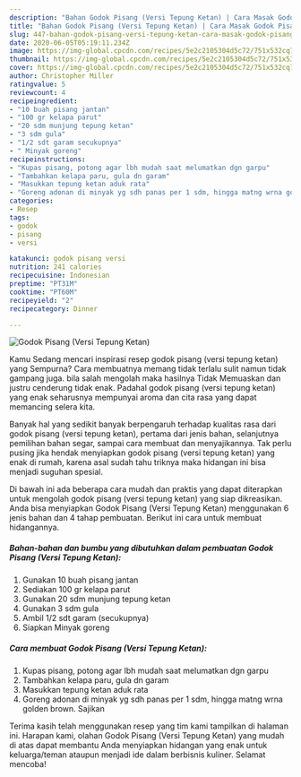 ```yaml
---
description: "Bahan Godok Pisang (Versi Tepung Ketan) | Cara Masak Godok Pisang (Versi Tepung Ketan) Yang Sempurna"
title: "Bahan Godok Pisang (Versi Tepung Ketan) | Cara Masak Godok Pisang (Versi Tepung Ketan) Yang Sempurna"
slug: 447-bahan-godok-pisang-versi-tepung-ketan-cara-masak-godok-pisang-versi-tepung-ketan-yang-sempurna
date: 2020-06-05T05:19:11.234Z
image: https://img-global.cpcdn.com/recipes/5e2c2105304d5c72/751x532cq70/godok-pisang-versi-tepung-ketan-foto-resep-utama.jpg
thumbnail: https://img-global.cpcdn.com/recipes/5e2c2105304d5c72/751x532cq70/godok-pisang-versi-tepung-ketan-foto-resep-utama.jpg
cover: https://img-global.cpcdn.com/recipes/5e2c2105304d5c72/751x532cq70/godok-pisang-versi-tepung-ketan-foto-resep-utama.jpg
author: Christopher Miller
ratingvalue: 5
reviewcount: 4
recipeingredient:
- "10 buah pisang jantan"
- "100 gr kelapa parut"
- "20 sdm munjung tepung ketan"
- "3 sdm gula"
- "1/2 sdt garam secukupnya"
- " Minyak goreng"
recipeinstructions:
- "Kupas pisang, potong agar lbh mudah saat melumatkan dgn garpu"
- "Tambahkan kelapa paru, gula dn garam"
- "Masukkan tepung ketan aduk rata"
- "Goreng adonan di minyak yg sdh panas per 1 sdm, hingga matng wrna golden brown. Sajikan"
categories:
- Resep
tags:
- godok
- pisang
- versi

katakunci: godok pisang versi 
nutrition: 241 calories
recipecuisine: Indonesian
preptime: "PT31M"
cooktime: "PT60M"
recipeyield: "2"
recipecategory: Dinner

---
```



![Godok Pisang (Versi Tepung Ketan)](https://img-global.cpcdn.com/recipes/5e2c2105304d5c72/751x532cq70/godok-pisang-versi-tepung-ketan-foto-resep-utama.jpg)

Kamu Sedang mencari inspirasi resep godok pisang (versi tepung ketan) yang Sempurna? Cara membuatnya memang tidak terlalu sulit namun tidak gampang juga. bila salah mengolah maka hasilnya Tidak Memuaskan dan justru cenderung tidak enak. Padahal godok pisang (versi tepung ketan) yang enak seharusnya mempunyai aroma dan cita rasa yang dapat memancing selera kita.

Banyak hal yang sedikit banyak berpengaruh terhadap kualitas rasa dari godok pisang (versi tepung ketan), pertama dari jenis bahan, selanjutnya pemilihan bahan segar, sampai cara membuat dan menyajikannya. Tak perlu pusing jika hendak menyiapkan godok pisang (versi tepung ketan) yang enak di rumah, karena asal sudah tahu triknya maka hidangan ini bisa menjadi suguhan spesial.




Di bawah ini ada beberapa cara mudah dan praktis yang dapat diterapkan untuk mengolah godok pisang (versi tepung ketan) yang siap dikreasikan. Anda bisa menyiapkan Godok Pisang (Versi Tepung Ketan) menggunakan 6 jenis bahan dan 4 tahap pembuatan. Berikut ini cara untuk membuat hidangannya.

<!--inarticleads1-->

##### Bahan-bahan dan bumbu yang dibutuhkan dalam pembuatan Godok Pisang (Versi Tepung Ketan):

1. Gunakan 10 buah pisang jantan
1. Sediakan 100 gr kelapa parut
1. Gunakan 20 sdm munjung tepung ketan
1. Gunakan 3 sdm gula
1. Ambil 1/2 sdt garam (secukupnya)
1. Siapkan  Minyak goreng




<!--inarticleads2-->

##### Cara membuat Godok Pisang (Versi Tepung Ketan):

1. Kupas pisang, potong agar lbh mudah saat melumatkan dgn garpu
1. Tambahkan kelapa paru, gula dn garam
1. Masukkan tepung ketan aduk rata
1. Goreng adonan di minyak yg sdh panas per 1 sdm, hingga matng wrna golden brown. Sajikan




Terima kasih telah menggunakan resep yang tim kami tampilkan di halaman ini. Harapan kami, olahan Godok Pisang (Versi Tepung Ketan) yang mudah di atas dapat membantu Anda menyiapkan hidangan yang enak untuk keluarga/teman ataupun menjadi ide dalam berbisnis kuliner. Selamat mencoba!
